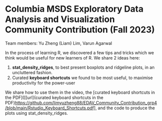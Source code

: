 # Columbia MSDS Exploratory Data Analysis and Visualization Community Contribution (Fall 2023)

Team members: Yu Zheng (Liam) Lim, Varun Agarwal

In the process of learning R, we discovered a few tips and tricks which we think would be useful for new learners of R. We share 2 ideas here:
1. **stat_density_ridges**, to best present boxplots and ridgeline plots, in an uncluttered fashion.
2. Curated **keyboard shortcuts** we found to be most useful, to maximise productivity for the power-user

We share how to use them in the video, the [curated keyboard shortcuts in the PDF]([[url](curated keyboard shortcuts in the PDF)https://github.com/limyuzheng88/EDAV_Community_Contribution_grp4/blob/main/Rstudio_Keyboard_Shortcuts.pdf], and the code to produce the plots using stat_density_ridges. 
